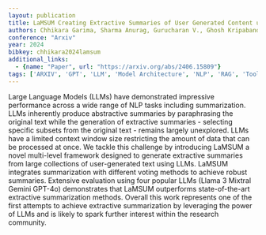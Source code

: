 ```yaml
---
layout: publication
title: LaMSUM Creating Extractive Summaries of User Generated Content using LLMs
authors: Chhikara Garima, Sharma Anurag, Gurucharan V., Ghosh Kripabandhu, Chakraborty Abhijnan
conference: "Arxiv"
year: 2024
bibkey: chhikara2024lamsum
additional_links:
  - {name: "Paper", url: "https://arxiv.org/abs/2406.15809"}
tags: ['ARXIV', 'GPT', 'LLM', 'Model Architecture', 'NLP', 'RAG', 'Tools']
---
```

Large Language Models (LLMs) have demonstrated impressive performance across a wide range of NLP tasks including summarization. LLMs inherently produce abstractive summaries by paraphrasing the original text while the generation of extractive summaries - selecting specific subsets from the original text - remains largely unexplored. LLMs have a limited context window size restricting the amount of data that can be processed at once. We tackle this challenge by introducing LaMSUM a novel multi-level framework designed to generate extractive summaries from large collections of user-generated text using LLMs. LaMSUM integrates summarization with different voting methods to achieve robust summaries. Extensive evaluation using four popular LLMs (Llama 3 Mixtral Gemini GPT-4o) demonstrates that LaMSUM outperforms state-of-the-art extractive summarization methods. Overall this work represents one of the first attempts to achieve extractive summarization by leveraging the power of LLMs and is likely to spark further interest within the research community.

